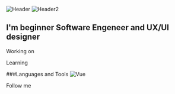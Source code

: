 ![Header]()
![Header2]()

## I'm beginner Software Engeneer and UX/UI designer

Working on 

Learning 

###Languages and Tools
![Vue](https://img.shields.io/badge/-<Vue>-<#42D392>)

Follow me

